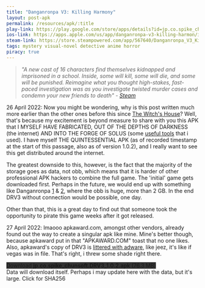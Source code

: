 ```yaml
---
title: "Danganronpa V3: Killing Harmony"
layout: post-apk
permalink: /resources/apk/:title
play-link: https://play.google.com/store/apps/details?id=jp.co.spike_chunsoft.DRV3
ios-link: https://apps.apple.com/us/app/danganronpa-v3-killing-harmon/id1559869073
steam-link: https://store.steampowered.com/app/567640/Danganronpa_V3_Killing_Harmony/
tags: mystery visual-novel detective anime horror
piracy: true
---
```


> _"A new cast of 16 characters find themselves kidnapped and imprisoned in a school. Inside, some will kill, some will die, and some will be punished. Reimagine what you thought high-stakes, fast-paced investigation was as you investigate twisted murder cases and condemn your new friends to death" - <a href="https://store.steampowered.com/app/567640/Danganronpa_V3_Killing_Harmony/" target="_blank">Steam</a>_

<span class="timestamp">26 April 2022:</span> Now you might be wondering, why is this post written much more earlier than the other ones before this since [The Witch's House](https://arifhamed.com/resources/apk/The-Witch's-House)? Well, that's because my excitement is beyond measure to share with you this APK that I MYSELF HAVE FABRICATED, OUT OF THE DEPTHS OF DARKNESS (the internet) AND INTO THE FORGE OF SOLUS (some [useful tools](https://arifhamed.com/resources/apk/tools) that i used). I have myself THE QUINTESSENTIAL APK (as of recorded timestamp at the start of this passage, also as of version 1.0.2), and I really want to see this get distributed around the internet.

The greatest downside to this, however, is the fact that the majority of the storage goes as data, not obb, which means that it is harder of other professional APK hackers to combine the full game. The 'initial' game gets downloaded first. Perhaps in the future, we would end up with something like Danganronpa [1](https://arifhamed.com/resources/apk/Danganronpa-Trigger-Happy-Havoc) & [2](https://arifhamed.com/resources/apk/Danganronpa-2-Goodbye-Despair), where the obb is huge, more than 2 GB. In the end DRV3 without connection would be possible, one day.

Other than that, this is a great day to find out that someone took the opportunity to pirate this game weeks after it got released. 

<span class="timestamp">27 April 2022:</span> lmaooo apkaward.com, amongst other vendors, already found out the way to create a singular apk like mine. Mine's better though, because apkaward put in that "APKAWARD.COM" toast that no one likes. Also, apkaward's copy of DRV3 is <a href="https://www.virustotal.com/gui/file/4cc375108d8d67d56492b77b5c66edfd8920b6d1d80d8ba7293724bebd09e0cf" target="_blank">littered with adware</a>, like jeez, it's like if vegas was in file. That's right, i threw some shade right there. 

<div class="text-center">
    <a class="btn btn-dark btn-block w-100" onclick='apk("jp.co.spike_chunsoft.DRV3_1.0.2.apk")' style="text-decoration: none; background-color: #333;"> Download <b>jp.co.spike_chunsoft.DRV3_1.0.2.apk</b> (76.3 MB)</a>
</div>
Data will download itself. Perhaps i may update here with the data, but it's large.
<span class="text-center w-100" onclick="this.innerHTML='SHA256: ee5be897c0a11e6b30e7328877de223e39dca5074303518c6207d3dd9f893a3e'">Click for SHA256</span>
